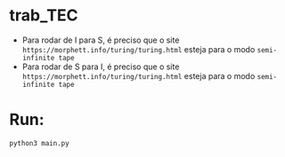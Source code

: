 # trab_TEC

- Para rodar de I para S, é preciso que o site `https://morphett.info/turing/turing.html` esteja para o modo `semi-infinite tape`
- Para rodar de S para I, é preciso que o site `https://morphett.info/turing/turing.html` esteja para o modo `semi-infinite tape`


# Run:

```
python3 main.py
```
